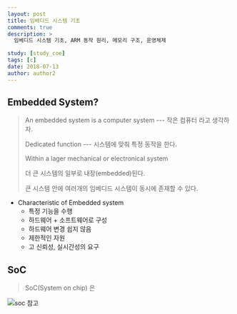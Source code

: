 ```yaml
---
layout: post
title: 임베디드 시스템 기초
comments: true
description: >
  임베디드 시스템 기초, ARM 동작 원리, 메모리 구조, 운영체제

study: [study_coe]
tags: [c]
date: 2018-07-13
author: author2
---
```




## Embedded System?

> An embedded system is a computer system --- 작은 컴퓨터 라고 생각하자.
>
> Dedicated function --- 시스템에 맞춰 특정 동작을 한다.
>
> Within a lager mechanical or electronical system  
>
> 더 큰 시스템의 일부로 내장(embedded)된다.
>
> 큰 시스템 안에 여러개의 임베디드 시스템이 동시에 존재할 수 있다.

- Characteristic of Embedded system
  - 특정 기능을 수행
  - 하드웨어 + 소프트웨어로 구성
  - 하드웨어 변경 쉽지 않음
  - 제한적인 자원
  - 고 신뢰성, 실시간성의 요구



## SoC

> SoC(System on chip) 은

![soc 참고](https://upload.wikimedia.org/wikipedia/commons/8/85/ARMSoCBlockDiagram.svg)